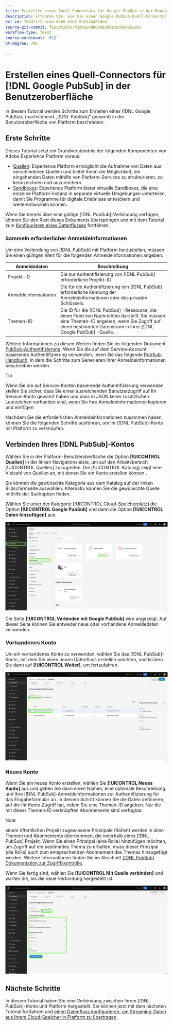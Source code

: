 ```yaml
---
title: Erstellen eines Quell-Connectors für Google PubSub in der Benutzeroberfläche
description: Erfahren Sie, wie Sie einen Google PubSub-Quell-Connector in der Platform-Benutzeroberfläche erstellen.
exl-id: fb8411f2-ccae-4bb5-b1bf-52b1144534ed
source-git-commit: f56cdc2dc67f2d4820d80d8e5bdec8306d852891
workflow-type: tm+mt
source-wordcount: '612'
ht-degree: 79%

---
```


# Erstellen eines Quell-Connectors für [!DNL Google PubSub] in der Benutzeroberfläche

In diesem Tutorial werden Schritte zum Erstellen eines [!DNL Google PubSub] (nachstehend „[!DNL PubSub]“ genannt) in der Benutzeroberfläche von Platform beschrieben.

## Erste Schritte

Dieses Tutorial setzt ein Grundverständnis der folgenden Komponenten von Adobe Experience Platform voraus:

* [Quellen](../../../../home.md): Experience Platform ermöglicht die Aufnahme von Daten aus verschiedenen Quellen und bietet Ihnen die Möglichkeit, die eingehenden Daten mithilfe von Platform-Services zu strukturieren, zu kennzeichnen und anzureichern.
* [Sandboxes](../../../../../sandboxes/home.md): Experience Platform bietet virtuelle Sandboxes, die eine einzelne Platform-Instanz in separate virtuelle Umgebungen unterteilen, damit Sie Programme für digitale Erlebnisse entwickeln und weiterentwickeln können.

Wenn Sie bereits über eine gültige [!DNL PubSub]-Verbindung verfügen, können Sie den Rest dieses Dokuments überspringen und mit dem Tutorial zum [Konfigurieren eines Datenflusses](../../dataflow/batch/cloud-storage.md) fortfahren.

### Sammeln erforderlicher Anmeldeinformationen

Um eine Verbindung von [!DNL PubSub] mit Platform herzustellen, müssen Sie einen gültigen Wert für die folgenden Anmeldeinformationen angeben:

| Anmeldedaten | Beschreibung |
| ---------- | ----------- |
| Projekt-ID | Die zur Authentifizierung von [!DNL PubSub] erforderliche Projekt-ID. |
| Anmeldeinformationen | Die für die Authentifizierung von [!DNL PubSub] erforderliche Kennung der Anmeldeinformationen oder des privaten Schlüssels. |
| Themen-ID | Die ID für die [!DNL PubSub] -Ressource, die einen Feed von Nachrichten darstellt. Sie müssen eine Themen-ID angeben, wenn Sie Zugriff auf einen bestimmten Datenstrom in Ihrer [!DNL Google PubSub] -Quelle. |

Weitere Informationen zu diesen Werten finden Sie im folgenden Dokument [PubSub-Authentifizierung](https://cloud.google.com/pubsub/docs/authentication). Wenn Sie die auf dem Service-Account basierende Authentifizierung verwenden, lesen Sie das folgende [PubSub-Handbuch](https://cloud.google.com/docs/authentication/production#create_service_account), in dem die Schritte zum Generieren Ihrer Anmeldeinformationen beschrieben werden.

>[!TIP]
>
>Wenn Sie die auf Service-Konten basierende Authentifizierung verwenden, stellen Sie sicher, dass Sie einen ausreichenden Benutzerzugriff auf Ihr Service-Konto gewährt haben und dass in JSON keine zusätzlichen Leerzeichen vorhanden sind, wenn Sie Ihre Anmeldeinformationen kopieren und einfügen.

Nachdem Sie die erforderlichen Anmeldeinformationen zusammen haben, können Sie die folgenden Schritte ausführen, um Ihr [!DNL PubSub]-Konto mit Platform zu verknüpfen.

## Verbinden Ihres [!DNL PubSub]-Kontos

Wählen Sie in der Platform-Benutzeroberfläche die Option **[!UICONTROL Quellen]** in der linken Navigationsleiste, um auf den Arbeitsbereich [!UICONTROL Quellen] zuzugreifen. Die [!UICONTROL Katalog] zeigt eine Vielzahl von Quellen an, mit denen Sie ein Konto erstellen können..

Sie können die gewünschte Kategorie aus dem Katalog auf der linken Bildschirmseite auswählen. Alternativ können Sie die gewünschte Quelle mithilfe der Suchoption finden.

Wählen Sie unter der Kategorie [!UICONTROL Cloud-Speicherplatz] die Option **[!UICONTROL Google PubSub]** und dann die Option **[!UICONTROL Daten hinzufügen]** aus.

![Katalog](../../../../images/tutorials/create/google-pubsub/catalog.png)

Die Seite **[!UICONTROL Verbinden mit Google PubSub]** wird angezeigt. Auf dieser Seite können Sie entweder neue oder vorhandene Anmeldedaten verwenden.

### Vorhandenes Konto

Um ein vorhandenes Konto zu verwenden, wählen Sie das [!DNL PubSub]-Konto, mit dem Sie einen neuen Datenfluss erstellen möchten, und klicken Sie dann auf **[!UICONTROL Weiter]**, um fortzufahren.

![vorhanden](../../../../images/tutorials/create/google-pubsub/existing.png)

### Neues Konto

Wenn Sie ein neues Konto erstellen, wählen Sie **[!UICONTROL Neues Konto]** aus und geben Sie dann einen Namen, eine optionale Beschreibung und Ihre [!DNL PubSub]-Anmeldeinformationen zur Authentifizierung für das Eingabeformular an. In diesem Schritt können Sie die Daten definieren, auf die Ihr Konto Zugriff hat, indem Sie eine Themen-ID angeben. Nur die mit dieser Themen-ID verknüpften Abonnements sind verfügbar.

>[!NOTE]
>
>einem öffentlichen Projekt zugewiesene Prinzipale (Rollen) werden in allen Themen und Abonnements übernommen, die innerhalb eines [!DNL PubSub] Projekt. Wenn Sie einen Prinzipal (eine Rolle) hinzufügen möchten, um Zugriff auf ein bestimmtes Thema zu erhalten, muss dieser Prinzipal (die Rolle) auch zum entsprechenden Abonnement des Themas hinzugefügt werden. Weitere Informationen finden Sie im Abschnitt [[!DNL PubSub] Dokumentation zur Zugriffskontrolle](https://cloud.google.com/pubsub/docs/access-control).

Wenn Sie fertig sind, wählen Sie **[!UICONTROL Mit Quelle verbinden]** und warten Sie, bis die neue Verbindung hergestellt ist.

![neu](../../../../images/tutorials/create/google-pubsub/new.png)

## Nächste Schritte

In diesem Tutorial haben Sie eine Verbindung zwischen Ihrem [!DNL PubSub]-Konto und Platform hergestellt. Sie können jetzt mit dem nächsten Tutorial fortfahren und [einen Datenfluss konfigurieren, um Streaming-Daten aus Ihrem Cloud-Speicher in Platform zu übertragen](../../dataflow/streaming/cloud-storage-streaming.md).
